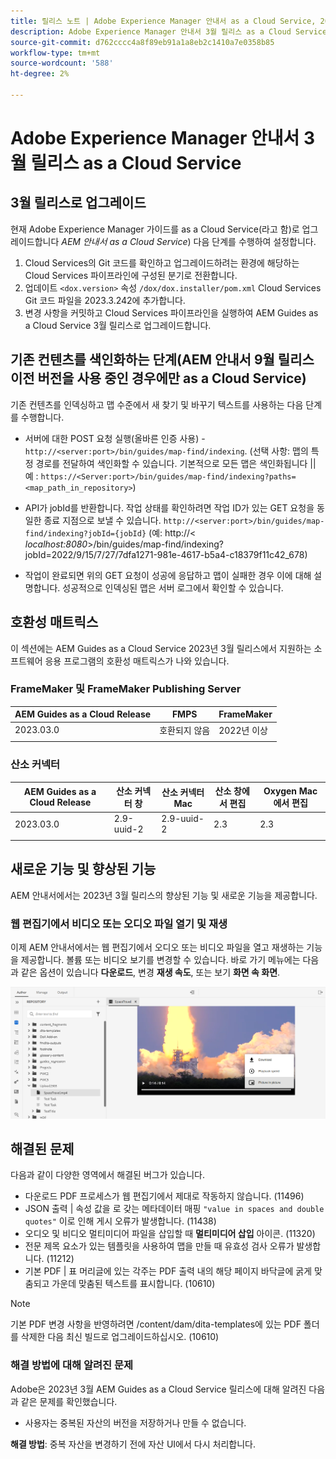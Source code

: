 ```yaml
---
title: 릴리스 노트 | Adobe Experience Manager 안내서 as a Cloud Service, 2023년 3월 릴리스
description: Adobe Experience Manager 안내서 3월 릴리스 as a Cloud Service
source-git-commit: d762cccc4a8f89eb91a1a8eb2c1410a7e0358b85
workflow-type: tm+mt
source-wordcount: '588'
ht-degree: 2%

---
```


# Adobe Experience Manager 안내서 3월 릴리스 as a Cloud Service

## 3월 릴리스로 업그레이드

현재 Adobe Experience Manager 가이드를 as a Cloud Service(라고 함)로 업그레이드합니다 *AEM 안내서 as a Cloud Service*) 다음 단계를 수행하여 설정합니다.
1. Cloud Services의 Git 코드를 확인하고 업그레이드하려는 환경에 해당하는 Cloud Services 파이프라인에 구성된 분기로 전환합니다.
2. 업데이트 `<dox.version>` 속성 `/dox/dox.installer/pom.xml` Cloud Services Git 코드 파일을 2023.3.242에 추가합니다.
3. 변경 사항을 커밋하고 Cloud Services 파이프라인을 실행하여 AEM Guides as a Cloud Service 3월 릴리스로 업그레이드합니다.

## 기존 컨텐츠를 색인화하는 단계(AEM 안내서 9월 릴리스 이전 버전을 사용 중인 경우에만 as a Cloud Service)

기존 컨텐츠를 인덱싱하고 맵 수준에서 새 찾기 및 바꾸기 텍스트를 사용하는 다음 단계를 수행합니다.

* 서버에 대한 POST 요청 실행(올바른 인증 사용) - `http://<server:port>/bin/guides/map-find/indexing`.
(선택 사항: 맵의 특정 경로를 전달하여 색인화할 수 있습니다. 기본적으로 모든 맵은 색인화됩니다 || 예 : `https://<Server:port>/bin/guides/map-find/indexing?paths=<map_path_in_repository>`)

* API가 jobId를 반환합니다. 작업 상태를 확인하려면 작업 ID가 있는 GET 요청을 동일한 종료 지점으로 보낼 수 있습니다. `http://<server:port>/bin/guides/map-find/indexing?jobId={jobId}`
(예: http://&lt;
_localhost:8080_>/bin/guides/map-find/indexing?jobId=2022/9/15/7/27/7dfa1271-981e-4617-b5a4-c18379f11c42_678)

* 작업이 완료되면 위의 GET 요청이 성공에 응답하고 맵이 실패한 경우 이에 대해 설명합니다. 성공적으로 인덱싱된 맵은 서버 로그에서 확인할 수 있습니다.

## 호환성 매트릭스

이 섹션에는 AEM Guides as a Cloud Service 2023년 3월 릴리스에서 지원하는 소프트웨어 응용 프로그램의 호환성 매트릭스가 나와 있습니다.

### FrameMaker 및 FrameMaker Publishing Server

| AEM Guides as a Cloud Release | FMPS | FrameMaker |
| --- | --- | --- |
| 2023.03.0 | 호환되지 않음 | 2022년 이상 |
|  |  |  |


### 산소 커넥터

| AEM Guides as a Cloud Release | 산소 커넥터 창 | 산소 커넥터 Mac | 산소 창에서 편집 | Oxygen Mac에서 편집 |
| --- | --- | --- | --- | --- |
| 2023.03.0 | 2.9-uuid-2 | 2.9-uuid-2 | 2.3 | 2.3 |
|  |  |  |  |


## 새로운 기능 및 향상된 기능

AEM 안내서에서는 2023년 3월 릴리스의 향상된 기능 및 새로운 기능을 제공합니다.

### 웹 편집기에서 비디오 또는 오디오 파일 열기 및 재생

이제 AEM 안내서에서는 웹 편집기에서 오디오 또는 비디오 파일을 열고 재생하는 기능을 제공합니다. 볼륨 또는 비디오 보기를 변경할 수 있습니다. 바로 가기 메뉴에는 다음과 같은 옵션이 있습니다 **다운로드**, 변경 **재생 속도**, 또는 보기 **화면 속 화면**.

<img src="assets/video-web-editor.png" alt="비디오 재생" width="600">


## 해결된 문제

다음과 같이 다양한 영역에서 해결된 버그가 있습니다.

* 다운로드 PDF 프로세스가 웹 편집기에서 제대로 작동하지 않습니다. (11496)
* JSON 출력 | 속성 값을 로 갖는 메타데이터 매핑 `"value in spaces and double quotes"` 이로 인해 게시 오류가 발생합니다. (11438)
* 오디오 및 비디오 멀티미디어 파일을 삽입할 때 **멀티미디어 삽입** 아이콘. (11320)
* 전문 제목 요소가 있는 템플릿을 사용하여 맵을 만들 때 유효성 검사 오류가 발생합니다. (11212)
* 기본 PDF | 표 머리글에 있는 각주는 PDF 출력 내의 해당 페이지 바닥글에 굵게 맞춤되고 가운데 맞춤된 텍스트를 표시합니다. (10610)
>[!NOTE]
>
>기본 PDF 변경 사항을 반영하려면 /content/dam/dita-templates에 있는 PDF 폴더를 삭제한 다음 최신 빌드로 업그레이드하십시오. (10610)

### 해결 방법에 대해 알려진 문제

Adobe은 2023년 3월 AEM Guides as a Cloud Service 릴리스에 대해 알려진 다음과 같은 문제를 확인했습니다.

* 사용자는 중복된 자산의 버전을 저장하거나 만들 수 없습니다.

**해결 방법**: 중복 자산을 변경하기 전에 자산 UI에서 다시 처리합니다.

